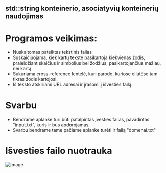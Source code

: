 ## std::string konteinerio, asociatyvių konteinerių naudojimas

# Programos veikimas:

- Nuskaitomas pateiktas tekstinis failas
- Suskaičiuojama, kiek kartų tekste pasikartoja kiekvienas žodis, praleidžiant skaičius ir simbolius bei žodžius, pasikartojančius mažiau, nei kartą.
- Sukuriama cross-reference lentelė, kuri parodo, kuriose eilutėse tam tikras žodis kartojosi.
- Iš teksto atskiriami URL adresai ir įrašomi į išvesties failą.


# Svarbu

- Bendrame aplanke turi būti patalpintas įvesties failas, pavadintas "input.txt", kuris ir bus apdorojamas.
- Svarbu bendrame tame pačiame aplanke turėti ir failą "domenai.txt"


# Išvesties failo nuotrauka
![image](https://github.com/G3TApple/op-egz/assets/116343289/c7563091-7195-4a55-a048-a88e39a03176)
